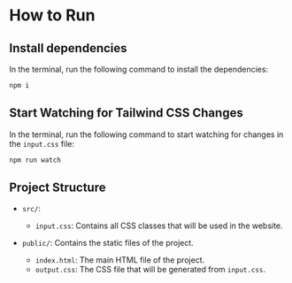 # How to Run

## Install dependencies

In the terminal, run the following command to install the dependencies:

```bash
npm i
```

## Start Watching for Tailwind CSS Changes

In the terminal, run the following command to start watching for changes in the `input.css` file:

```bash
npm run watch
```

## Project Structure

- `src/`:
  - `input.css`: Contains all CSS classes that will be used in the website.

- `public/`: Contains the static files of the project.
  - `index.html`: The main HTML file of the project.
  - `output.css`: The CSS file that will be generated from `input.css`.
